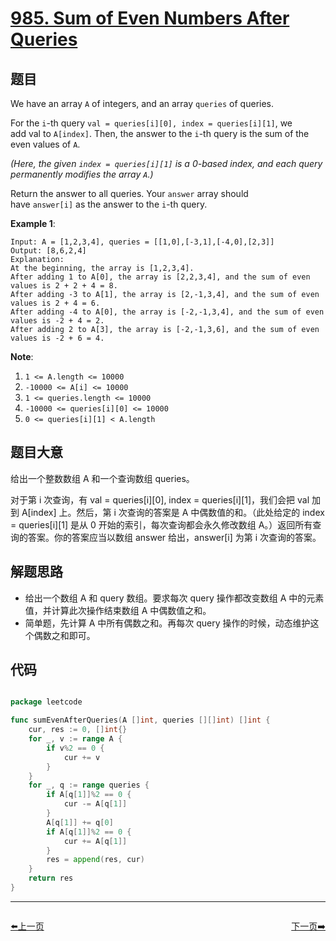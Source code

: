 # [985. Sum of Even Numbers After Queries](https://leetcode.com/problems/sum-of-even-numbers-after-queries/)

## 题目

We have an array `A` of integers, and an array `queries` of queries.

For the `i`-th query `val = queries[i][0], index = queries[i][1]`, we add val to `A[index]`. Then, the answer to the `i`-th query is the sum of the even values of `A`.

*(Here, the given `index = queries[i][1]` is a 0-based index, and each query permanently modifies the array `A`.)*

Return the answer to all queries. Your `answer` array should have `answer[i]` as the answer to the `i`-th query.

**Example 1**:

```
Input: A = [1,2,3,4], queries = [[1,0],[-3,1],[-4,0],[2,3]]
Output: [8,6,2,4]
Explanation: 
At the beginning, the array is [1,2,3,4].
After adding 1 to A[0], the array is [2,2,3,4], and the sum of even values is 2 + 2 + 4 = 8.
After adding -3 to A[1], the array is [2,-1,3,4], and the sum of even values is 2 + 4 = 6.
After adding -4 to A[0], the array is [-2,-1,3,4], and the sum of even values is -2 + 4 = 2.
After adding 2 to A[3], the array is [-2,-1,3,6], and the sum of even values is -2 + 6 = 4.
```

**Note**:

1. `1 <= A.length <= 10000`
2. `-10000 <= A[i] <= 10000`
3. `1 <= queries.length <= 10000`
4. `-10000 <= queries[i][0] <= 10000`
5. `0 <= queries[i][1] < A.length`

## 题目大意

给出一个整数数组 A 和一个查询数组 queries。

对于第 i 次查询，有 val = queries[i][0], index = queries[i][1]，我们会把 val 加到 A[index] 上。然后，第 i 次查询的答案是 A 中偶数值的和。（此处给定的 index = queries[i][1] 是从 0 开始的索引，每次查询都会永久修改数组 A。）返回所有查询的答案。你的答案应当以数组 answer 给出，answer[i] 为第 i 次查询的答案。


## 解题思路

- 给出一个数组 A 和 query 数组。要求每次 query 操作都改变数组 A 中的元素值，并计算此次操作结束数组 A 中偶数值之和。
- 简单题，先计算 A 中所有偶数之和。再每次 query 操作的时候，动态维护这个偶数之和即可。

## 代码

```go

package leetcode

func sumEvenAfterQueries(A []int, queries [][]int) []int {
	cur, res := 0, []int{}
	for _, v := range A {
		if v%2 == 0 {
			cur += v
		}
	}
	for _, q := range queries {
		if A[q[1]]%2 == 0 {
			cur -= A[q[1]]
		}
		A[q[1]] += q[0]
		if A[q[1]]%2 == 0 {
			cur += A[q[1]]
		}
		res = append(res, cur)
	}
	return res
}

```
----------------------------------------------
<div style="display: flex;justify-content: space-between;align-items: center;">
<p><a href="https://books.halfrost.com/leetcode/ChapterFour/0984.String-Without-AAA-or-BBB/">⬅️上一页</a></p>
<p><a href="https://books.halfrost.com/leetcode/ChapterFour/0986.Interval-List-Intersections/">下一页➡️</a></p>
</div>
